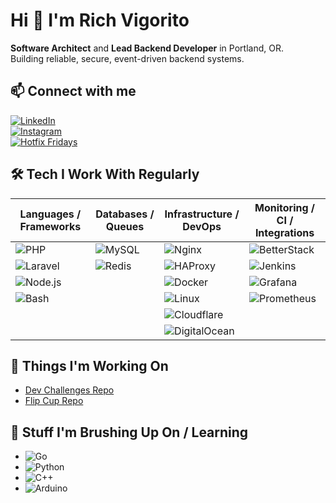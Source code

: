 # Hi 👋 I'm Rich Vigorito

**Software Architect** and **Lead Backend Developer** in Portland, OR.  
Building reliable, secure, event-driven backend systems.

## 📫 Connect with me
[![LinkedIn](https://img.shields.io/badge/linkedin-%230077B5.svg?style=for-the-badge&logo=linkedin&logoColor=white)](https://www.linkedin.com/in/rich-vigorito-66122b2)  
[![Instagram](https://img.shields.io/badge/instagram-%23E4405F.svg?style=for-the-badge&logo=instagram&logoColor=white)](https://www.instagram.com/richvigorito)  
[![Hotfix Fridays](https://img.shields.io/badge/Hotfix%20Fridays-%231DA1F2.svg?style=for-the-badge&logo=x&logoColor=white)](https://x.com/hotfixfridays)

## 🛠️ Tech I Work With Regularly

| **Languages / Frameworks** | **Databases / Queues** | **Infrastructure / DevOps** | **Monitoring / CI / Integrations** |
| ----------------------- | ---------------------- | --------------------------- | --------------------------------- |
| ![PHP](https://img.shields.io/badge/php-%23777BB4.svg?style=for-the-badge&logo=php&logoColor=white) | ![MySQL](https://img.shields.io/badge/mysql-%2300f.svg?style=for-the-badge&logo=mysql&logoColor=white) | ![Nginx](https://img.shields.io/badge/nginx-%23009639.svg?style=for-the-badge&logo=nginx&logoColor=white) | ![BetterStack](https://img.shields.io/badge/BetterStack-000000?style=for-the-badge&logoColor=white) |
| ![Laravel](https://img.shields.io/badge/laravel-%23FF2D20.svg?style=for-the-badge&logo=laravel&logoColor=white) | ![Redis](https://img.shields.io/badge/redis-%23DC382D.svg?style=for-the-badge&logo=redis&logoColor=white) | ![HAProxy](https://img.shields.io/badge/haproxy-000000.svg?style=for-the-badge&logo=haproxy&logoColor=white) | ![Jenkins](https://img.shields.io/badge/jenkins-%232C5263.svg?style=for-the-badge&logo=jenkins&logoColor=white) |
| ![Node.js](https://img.shields.io/badge/node.js-%2343853D.svg?style=for-the-badge&logo=node.js&logoColor=white) |  | ![Docker](https://img.shields.io/badge/docker-%232496ED.svg?style=for-the-badge&logo=docker&logoColor=white) | ![Grafana](https://img.shields.io/badge/grafana-F46800?style=for-the-badge&logo=grafana&logoColor=white) |
| ![Bash](https://img.shields.io/badge/bash-%23121011.svg?style=for-the-badge&logo=gnu-bash&logoColor=white) |  | ![Linux](https://img.shields.io/badge/Linux-FCC624?style=for-the-badge&logo=linux&logoColor=black) | ![Prometheus](https://img.shields.io/badge/prometheus-E6522C?style=for-the-badge&logo=prometheus&logoColor=white) |
|  |  | ![Cloudflare](https://img.shields.io/badge/cloudflare-F38020?style=for-the-badge&logo=cloudflare&logoColor=white) |  |
|  |  | ![DigitalOcean](https://img.shields.io/badge/DigitalOcean-0080FF?style=for-the-badge&logo=digitalocean&logoColor=white) |  |

## 🚀 Things I'm Working On

- [Dev Challenges Repo](https://github.com/richvigorito/dev-challenges)
- [Flip Cup Repo](https://github.com/richvigorito/flip-cup)

## 🌱 Stuff I'm Brushing Up On / Learning

- ![Go](https://img.shields.io/badge/Go-00ADD8?logo=Go&logoColor=white&style=for-the-badge)
- ![Python](https://img.shields.io/badge/Python-3776AB?logo=Python&logoColor=white&style=for-the-badge)
- ![C++](https://img.shields.io/badge/C%2B%2B-00599C?logo=C%2B%2B&logoColor=white&style=for-the-badge)
- ![Arduino](https://img.shields.io/badge/Arduino-00979D?logo=Arduino&logoColor=white&style=for-the-badge)

